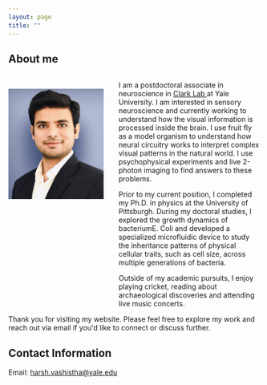 ```yaml
---
layout: page
title: ""
---
```

## About me
<div style="overflow:auto;">
<img src="Picture.jpeg" alt="Alt text" style="float:left;margin-top:30px; margin-right:10px;width:190px; height:220px;"/>   
<p style="margin-left:220px;"> I am a postdoctoral associate in neuroscience in <a href="https://clarklab.yale.edu/"> Clark Lab </a> at Yale University. I am interested in sensory neuroscience and currently working to understand how the visual information is processed inside the brain. I use fruit fly as a model organism to understand how neural circuitry works to interpret complex visual patterns in the natural world. I use psychophysical experiments and live 2-photon imaging to find answers to these problems.
  <p style="margin-left:220px;"> Prior to my current position, I completed my Ph.D. in physics at the University of Pittsburgh. During my doctoral studies, I explored the growth dynamics of bacteriumE. Coli and developed a specialized microfluidic device to study the inheritance patterns of physical cellular traits, such as cell size, across multiple generations of bacteria.
</p>
<p style="margin-left:220px;"> Outside of my academic pursuits, I enjoy playing cricket, reading about archaeological discoveries and attending live music concerts. 
<p>Thank you for visiting my website. Please feel free to explore my work and reach out via email if you'd like to connect or discuss further.</p>


## Contact Information
Email: harsh.vashistha@yale.edu 

